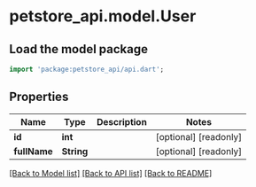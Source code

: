 # petstore_api.model.User

## Load the model package
```dart
import 'package:petstore_api/api.dart';
```

## Properties
Name | Type | Description | Notes
------------ | ------------- | ------------- | -------------
**id** | **int** |  | [optional] [readonly]
**fullName** | **String** |  | [optional] [readonly]

[[Back to Model list]](../README.md#documentation-for-models) [[Back to API list]](../README.md#documentation-for-api-endpoints) [[Back to README]](../README.md)


